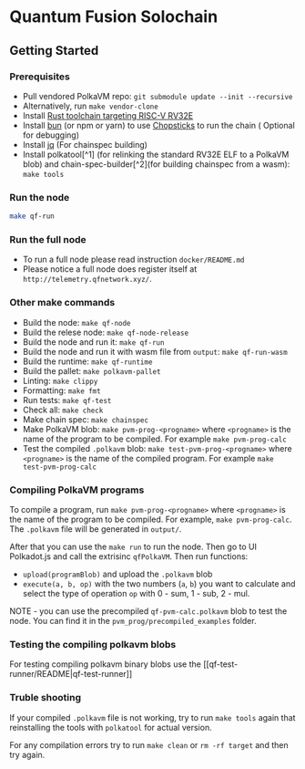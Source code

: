 # Quantum Fusion Solochain

## Getting Started

### Prerequisites

-   Pull vendored PolkaVM repo: `git submodule update --init --recursive`
-   Alternatively, run `make vendor-clone`
-   Install [Rust toolchain targeting RISC-V RV32E](https://github.com/paritytech/rustc-rv32e-toolchain)
-   Install [bun](https://bun.sh) (or npm or yarn) to use [Chopsticks](https://github.com/AcalaNetwork/chopsticks) to run the chain ( Optional for debugging)
-   Install [jq](https://stedolan.github.io/jq/) (For chainspec building)
-   Install polkatool[^1] (for relinking the standard RV32E ELF to a PolkaVM blob) and chain-spec-builder[^2](for building chainspec from a wasm): `make tools`

### Run the node
```bash
make qf-run
```

### Run the full node
-   To run a full node please read instruction `docker/README.md`
-   Please notice a full node does register itself at `http://telemetry.qfnetwork.xyz/`.

### Other make commands
-   Build the node: `make qf-node`
-   Build the relese node: `make qf-node-release`
-   Build the node and run it: `make qf-run`
-   Build the node and run it with wasm file from `output`: `make qf-run-wasm`
-   Build the runtime: `make qf-runtime`
-   Build the pallet: `make polkavm-pallet`
-   Linting: `make clippy`
-   Formatting: `make fmt`
-   Run tests: `make qf-test`
-   Check all: `make check`
-   Make chain spec: `make chainspec`
-   Make PolkaVM blob: `make pvm-prog-<progname>` where `<progname>` is the name of the program to be compiled. For example `make pvm-prog-calc`
-   Test the compiled `.polkavm` blob: `make test-pvm-prog-<progname>` where `<progname>` is the name of the compiled program. For example `make test-pvm-prog-calc`

### Compiling PolkaVM programs
To compile a program, run `make pvm-prog-<progname>` where `<progname>` is the name of the program to be compiled. For example, `make pvm-prog-calc`.
The `.polkavm` file will be generated in `output/`.

After that you can use the `make run` to run the node. Then go to UI Polkadot.js and call the extrisinc `qfPolkaVM`. 
Then run functions:
-   `upload(programBlob)` and upload the `.polkavm` blob
-   `execute(a, b, op)` with the two numbers (`a`, `b`) you want to calculate and select the type of operation `op` with 0 - sum, 1 - sub, 2 - mul.

NOTE - you can use the precompiled `qf-pvm-calc.polkavm` blob to test the node. You can find it in the `pvm_prog/precompiled_examples` folder.

### Testing the compiling polkavm blobs
For testing compiling polkavm binary blobs use the [[qf-test-runner/README|qf-test-runner]]

### Truble shooting
If your compiled `.polkavm` file is not working, try to run `make tools` again that reinstalling the tools with `polkatool` for actual version.

For any compilation errors try to run `make clean` or `rm -rf target` and then try again.
